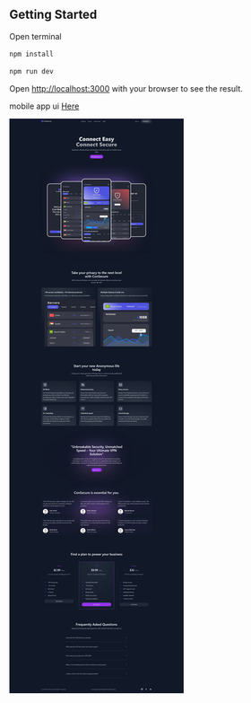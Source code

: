 ## Getting Started

Open terminal

```bash
npm install
```
```bash
npm run dev
```
Open [http://localhost:3000](http://localhost:3000) with your browser to see the result.

mobile app ui [Here](https://www.behance.net/gallery/204518479/ConSecure-Mobile-VPN-UI-Landing-page)

![alt text](https://github.com/i7mada249/consecure/blob/main/screenshot.jpg?raw=true)
